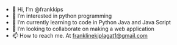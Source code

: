 - 👋 Hi, I’m @frankkips
- 👀 I’m interested in python programming
- 🌱 I’m currently learning to code in Python Java and Java Script
- 💞️ I’m looking to collaborate on making a web application
- 📫 How to reach me. At franklinekiplagat1@gmail.com

<!---
frankkips/frankkips is a ✨ special ✨ repository because its `README.md` (this file) appears on your GitHub profile.
You can click the Preview link to take a look at your changes.
--->
